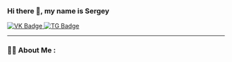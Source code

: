 ### Hi there 👋, my name is Sergey

<!--
**mastersurv/mastersurv** is a ✨ _special_ ✨ repository because its `README.md` (this file) appears on your GitHub profile.

Here are some ideas to get you started:

- 🔭 I’m currently working on ...
- 🌱 I’m currently learning ...
- 👯 I’m looking to collaborate on ...
- 🤔 I’m looking for help with ...
- 💬 Ask me about ...
- 📫 How to reach me: ...
- 😄 Pronouns: ...
- ⚡ Fun fact: ...
-->

<div id="badges">
  <a href="https://vk.com/maastersurv">
    <img src="https://img.shields.io/badge/vkontakte-blue?style=for-the-badge&logo=VK&logoColor=white" alt="VK Badge"/>
  </a>
  <a href="https://t.me/SergeyNikiforow">
    <img src="https://img.shields.io/badge/Telegram-blue?style=for-the-badge&logo=telegram&logoColor=white" alt="TG Badge"/>
  </a>
</div>

---
### :man_technologist: About Me :
